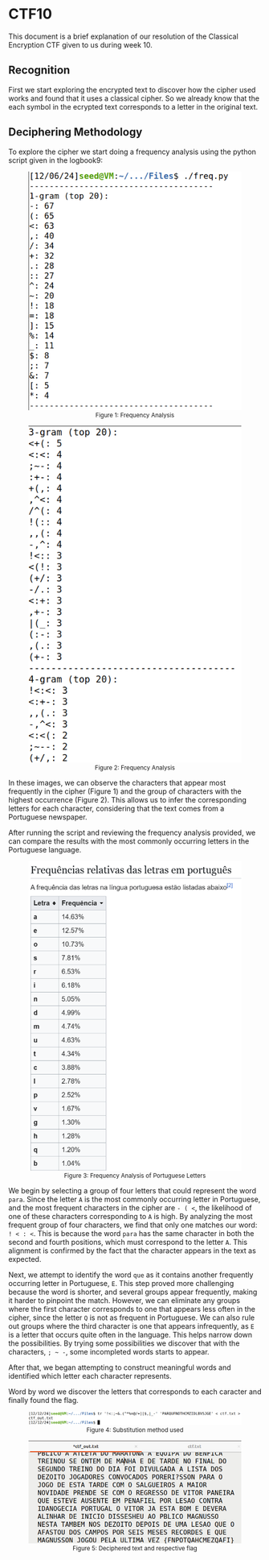 # CTF10

This document is a brief explanation of our resolution of the Classical Encryption CTF given to us during week 10.

## Recognition

First we start exploring the encrypted text to discover how the cipher used works and found that it uses a classical cipher. So we already know that the each symbol in the ecrypted text corresponds to a letter in the original text.

## Deciphering Methodology

To explore the cipher we start doing a frequency analysis using the python script given in the logbook9:

<div align="center">
    <figure>
        <img src="images/CTF10/ctf10_1.png">
        <figcaption style="font-size: smaller">Figure 1: Frequency Analysis</figcaption>
    </figure>
    <figure>
        <img src="images/CTF10/ctf10_2.png">
        <figcaption style="font-size: smaller">Figure 2: Frequency Analysis</figcaption>
    </figure>
</div>

In these images, we can observe the characters that appear most frequently in the cipher (Figure 1) and the group of characters with the highest occurrence (Figure 2). This allows us to infer the corresponding letters for each character, considering that the text comes from a Portuguese newspaper.

After running the script and reviewing the frequency analysis provided, we can compare the results with the most commonly occurring letters in the Portuguese language.

<div align="center">
    <figure>
        <img src="images/CTF10/ctf10_3.png">
        <figcaption style="font-size: smaller">Figure 3: Frequency Analysis of Portuguese Letters</figcaption>
    </figure>
</div>

We begin by selecting a group of four letters that could represent the word `para`. Since the letter `A` is the most commonly occurring letter in Portuguese, and the most frequent characters in the cipher are `- ( <`, the likelihood of one of these characters corresponding to `A` is high. By analyzing the most frequent group of four characters, we find that only one matches our word: `! < : <`. This is because the word `para` has the same character in both the second and fourth positions, which must correspond to the letter `A`. This alignment is confirmed by the fact that the character appears in the text as expected.

Next, we attempt to identify the word `que` as it contains another frequently occurring letter in Portuguese, `E`. This step proved more challenging because the word is shorter, and several groups appear frequently, making it harder to pinpoint the match. However, we can eliminate any groups where the first character corresponds to one that appears less often in the cipher, since the letter `Q` is not as frequent in Portuguese. We can also rule out groups where the third character is one that appears infrequently, as `E` is a letter that occurs quite often in the language. This helps narrow down the possibilities. By trying some possibilities we discover that with the characters, `; ~ -`, some incompleted words starts to appear.

After that, we began attempting to construct meaningful words and identified which letter each character represents.

Word by word we discover the letters that corresponds to each caracter and finally found the flag.

<div align="center">
    <figure>
        <img src="images/CTF10/ctf10_4.png">
        <figcaption style="font-size: smaller">Figure 4: Substitution method used</figcaption>
    </figure>
    <figure>
        <img src="images/CTF10/ctf10_5.png">
        <figcaption style="font-size: smaller">Figure 5: Deciphered text and respective flag</figcaption>
    </figure>
</div>
